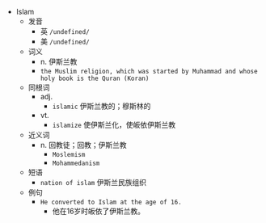 - Islam
  - 发音
    - 英 `/undefined/`
    - 美 `/undefined/`
  - 词义
    - n. 伊斯兰教
    - `the Muslim religion, which was started by Muhammad and whose holy book is the Quran (Koran)`
  - 同根词
    - adj.
      - `islamic` 伊斯兰教的；穆斯林的
    - vt.
      - `islamize` 使伊斯兰化，使皈依伊斯兰教
  - 近义词
    - n. 回教徒；回教；伊斯兰教
      - `Moslemism`
      - `Mohammedanism`
  - 短语
    - `nation of islam` 伊斯兰民族组织 
  - 例句
    - `He converted to Islam at the age of 16.`
      - 他在16岁时皈依了伊斯兰教。


